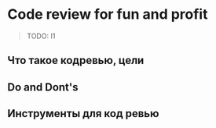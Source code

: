 # Code review for fun and profit

> TODO: I1

## Что такое кодревью, цели

## Do and Dont's

## Инструменты для код ревью
